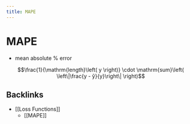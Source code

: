 ```yaml
---
title: MAPE
---
```


# MAPE
- mean absolute % error

$$\frac{1}{\mathrm{length}\left( y \right)} \cdot \mathrm{sum}\left( \left\|\frac{y - ŷ}{y}\right\| \right)$$







## Backlinks
* [[Loss Functions]]
	* [[MAPE]]


